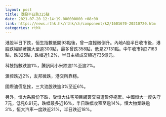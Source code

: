 ```yaml
---
layout: post
title: 港股半日跌325點
date: 2021-07-20 12:14:19.000000000 +08:00
link: https://news.rthk.hk/rthk/ch/component/k2/1601670-20210720.htm
categories: rthk
---
```


港股半日下跌，恒生指數低開93點後，曾一度輕微倒升。內地A股半日收市後，港股跌幅顯著擴大至逾300點，最多曾跌358點，低見27131點。中午收市報27163點，跌325點，跌幅近1.2%，半日主板成交額近735億元。

科技指數跌逾1%，騰訊同小米跌逾1%至逾2%。

滙控跌近2%，友邦微跌，港交所靠穩。

國際油價急挫，三大油股跌逾3%至近6%。

另外，恒大系股份下跌，受恒大住宅項目網簽交易遭暫停拖累。中國恒大一度失守7元，低見6.91元，跌幅最多近16%，半日跌幅收窄至逾14%。恒大物業跌逾3%，恒大汽車一度跌近21%，半日跌近18%。
